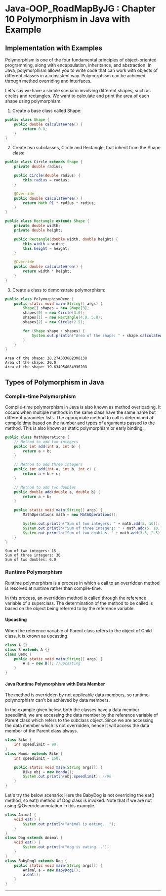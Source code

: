 # Java-OOP_RoadMapByJG : Chapter 10 Polymorphism in Java with Example

## Implementation with Examples
Polymorphism is one of the four fundamental principles of object-oriented programming, along with encapsulation, inheritance, and abstraction. In Java, polymorphism allows you to write code that can work with objects of different classes in a consistent way. Polymorphism can be achieved through method overriding and interfaces.

Let's say we have a simple scenario involving different shapes, such as circles and rectangles. We want to calculate and print the area of each shape using polymorphism.

1. Create a base class called Shape:
```java
public class Shape {
    public double calculateArea() {
        return 0.0;
    }
}
```

2. Create two subclasses, Circle and Rectangle, that inherit from the Shape class:
```java
public class Circle extends Shape {
    private double radius;

    public Circle(double radius) {
        this.radius = radius;
    }

    @Override
    public double calculateArea() {
        return Math.PI * radius * radius;
    }
}
```

```java
public class Rectangle extends Shape {
    private double width;
    private double height;

    public Rectangle(double width, double height) {
        this.width = width;
        this.height = height;
    }

    @Override
    public double calculateArea() {
        return width * height;
    }
}
```

3. Create a class to demonstrate polymorphism:
```java
public class PolymorphismDemo {
    public static void main(String[] args) {
        Shape[] shapes = new Shape[3];
        shapes[0] = new Circle(3.0);
        shapes[1] = new Rectangle(4.0, 5.0);
        shapes[2] = new Circle(2.5);

        for (Shape shape : shapes) {
            System.out.println("Area of the shape: " + shape.calculateArea());
        }
    }
}
```

```shell
Area of the shape: 28.274333882308138
Area of the shape: 20.0
Area of the shape: 19.634954084936208
```

## Types of Polymorphism in Java

### Compile-time Polymorphism
Compile-time polymorphism in Java is also known as method overloading. It occurs when multiple methods in the same class have the same name but different parameter lists. The appropriate method to call is determined at compile time based on the number and types of arguments passed to the method. This is also known as static polymorphism or early binding.
```java
public class MathOperations {
    // Method to add two integers
    public int add(int a, int b) {
        return a + b;
    }

    // Method to add three integers
    public int add(int a, int b, int c) {
        return a + b + c;
    }

    // Method to add two doubles
    public double add(double a, double b) {
        return a + b;
    }

    public static void main(String[] args) {
        MathOperations math = new MathOperations();

        System.out.println("Sum of two integers: " + math.add(5, 10));
        System.out.println("Sum of three integers: " + math.add(5, 10, 15));
        System.out.println("Sum of two doubles: " + math.add(3.5, 2.5));
    }
}
```

```shell
Sum of two integers: 15
Sum of three integers: 30
Sum of two doubles: 6.0
```

### Runtime Polymorphism
Runtime polymorphism is a process in which a call to an overridden method is resolved at runtime rather than compile-time.

In this process, an overridden method is called through the reference variable of a superclass. The determination of the method to be called is based on the object being referred to by the reference variable.

#### Upcasting
When the reference variable of Parent class refers to the object of Child class, it is known as upcasting.
```java
class A {}
class B extends A {}
class Demo {
    public static void main(String[] args) {
        A a = new B(); //upcasting  
    }
}
```

#### Java Runtime Polymorphism with Data Member 

The method is overridden by not applicable data members, so runtime polymorphism can't be achieved by data members.

In the example given below, both the classes have a data member speedlimit, we are accessing the data member by the reference variable of Parent class which refers to the subclass object. Since we are accessing the data member which is not overridden, hence it will access the data member of the Parent class always.

```java
class Bike {
    int speedlimit = 90;
}
class Honda extends Bike {
    int speedlimit = 150;

    public static void main(String args[]) {
        Bike obj = new Honda();
        System.out.println(obj.speedlimit); //90  
    }
}
```

Let's try the below scenario: Here the BabyDog is not overriding the eat() method, so eat() method of Dog class is invoked. Note that if we are not using @Override annotation in this example.
```java
class Animal {
    void eat() {
        System.out.println("animal is eating...");
    }
}
class Dog extends Animal {
    void eat() {
        System.out.println("dog is eating...");
    }
}
class BabyDog1 extends Dog {
    public static void main(String args[]) {
        Animal a = new BabyDog1();
        a.eat();
    }
}
```

---